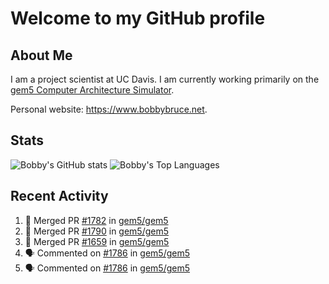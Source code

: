 # Welcome to my GitHub profile

## About Me

I am a project scientist at UC Davis. I am currently working primarily on the [gem5 Computer Architecture Simulator](https://github.com/gem5).

Personal website: <https://www.bobbybruce.net>.

## Stats

![Bobby's GitHub stats](https://github-readme-stats.vercel.app/api?username=bobbyrbruce&show_icons=true&theme=responsive&include_all_commits=true&count_private=true&show=reviews&disable_animations=true)
![Bobby's Top Languages ](https://github-readme-stats.vercel.app/api/top-langs/?username=bobbyrbruce&layout=compact&theme=responsive&count_private=true&langs_count=10&disable_animations=true)

## Recent Activity

<!--START_SECTION:activity-->
1. 🎉 Merged PR [#1782](https://github.com/gem5/gem5/pull/1782) in [gem5/gem5](https://github.com/gem5/gem5)
2. 🎉 Merged PR [#1790](https://github.com/gem5/gem5/pull/1790) in [gem5/gem5](https://github.com/gem5/gem5)
3. 🎉 Merged PR [#1659](https://github.com/gem5/gem5/pull/1659) in [gem5/gem5](https://github.com/gem5/gem5)
4. 🗣 Commented on [#1786](https://github.com/gem5/gem5/pull/1786#issuecomment-2483775248) in [gem5/gem5](https://github.com/gem5/gem5)
5. 🗣 Commented on [#1786](https://github.com/gem5/gem5/pull/1786#issuecomment-2483773318) in [gem5/gem5](https://github.com/gem5/gem5)
<!--END_SECTION:activity-->
